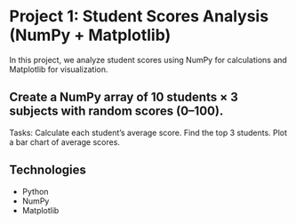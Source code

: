 # Project 1: Student Scores Analysis (NumPy + Matplotlib)

In this project, we analyze student scores using NumPy for calculations 
and Matplotlib for visualization.  

## Create a NumPy array of 10 students × 3 subjects with random scores (0–100).
Tasks:
Calculate each student’s average score.
Find the top 3 students.
Plot a bar chart of average scores.

## Technologies
- Python
- NumPy
- Matplotlib

  
